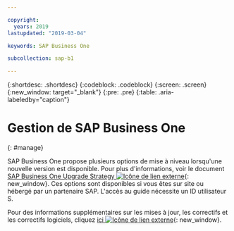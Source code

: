 ```yaml
---

copyright:
  years: 2019
lastupdated: "2019-03-04"

keywords: SAP Business One

subcollection: sap-b1

---
```


{:shortdesc: .shortdesc}
{:codeblock: .codeblock}
{:screen: .screen}
{:new_window: target="_blank"}
{:pre: .pre}
{:table: .aria-labeledby="caption"}


# Gestion de SAP Business One
{: #manage}

SAP Business One propose plusieurs options de mise à niveau lorsqu'une nouvelle version est disponible. Pour plus d'informations, voir le document [SAP Business One Upgrade Strategy ![Icône de lien externe](../../icons/launch-glyph.svg "Icône de lien externe")](https://help.sap.com/http.svc/rc/011000358700001396142012e/9.3/en-US/B1_Upgrade_Strategy.pdf){: new_window}. Ces options sont disponibles si vous êtes sur site ou hébergé par un partenaire SAP. L'accès au guide nécessite un ID utilisateur S.

Pour des informations supplémentaires sur les mises à jour, les correctifs et les correctifs logiciels, cliquez [ici ![Icône de lien externe](../../icons/launch-glyph.svg "Icône de lien externe")](https://support.sap.com/en/offerings-programs/support-small-medium-enterprises/business-one/upgrades-patches.html){: new_window}.

